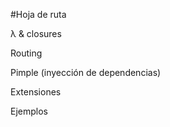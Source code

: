 #Hoja de ruta

<p class="incremental">
λ & closures
</p>

<p class="incremental">
Routing
</p>

<p class="incremental">
Pimple (inyección de dependencias)
</p>

<p class="incremental">
Extensiones
</p>

<p class="incremental">
Ejemplos
</p>
